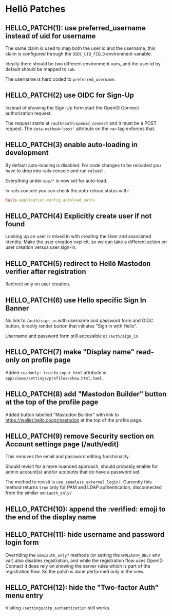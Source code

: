 # Hellō Patches

## HELLO_PATCH(1): use preferred_username instead of uid for username

The same claim is used to map both the user id and the username, this claim is configured through the `OIDC_UID_FIELD`
environment variable.

Ideally there should be two different environment vars, and the user id by default should be mapped to `sub`.

The username is hard coded to `preferred_username`.


## HELLO_PATCH(2) use OIDC for Sign-Up

Instead of showing the Sign-Up form start the OpenID Connect authorization request.

The request starts at `/auth/auth/openid_connect` and it must be a POST request. The `data-method="post"` attribute on
the `<a>` tag enforces that.


## HELLO_PATCH(3) enable auto-loading in development

By default auto-loading is disabled. For code changes to be reloaded you have to drop into rails console and run
`reload!`.

Everything under `app/*` is now set for auto-load.

In rails console you can check the auto-reload status with:
```ruby
Rails.application.config.autoload_paths
```


## HELLO_PATCH(4) Explicitly create user if not found

Looking up an user is mixed in with creating the User and associated Identity. Make the user creation explicit, so we
can take a different action on user creation versus user sign-in.


## HELLO_PATCH(5) redirect to Hellō Mastodon verifier after registration

Redirect only on user creation.


## HELLO_PATCH(6) use Hello specific Sign In Banner

No link to `/auth/sign_in` with username and password form and OIDC button, directly render button that initiates 
"Sign in with Hello".

Username and password form still accessible at `/auth/sign_in`.

## HELLO_PATCH(7) make "Display name" read-only on profile page

Added `readonly: true` to `input_html` attribute in `app/views/settings/profiles/show.html.haml`.

## HELLO_PATCH(8) add "Mastodon Builder" button at the top of the profile page

Added button labelled "Mastodon Builder" with link to https://wallet.hello.coop/mastodon at the top of the profile page.

## HELLO_PATCH(9) remove Security section on Account settings page (/auth/edit)

This removes the email and password editing functionality.

Should revisit for a more nuanced approach, should probably enable for admin account(s) and/or accounts that do have a
password set.

The method to revisit is `use_seamless_external_login?`. Currently this method returns `true` only for PAM and LDAP
authentication, disconnected from the similar `omniauth_only?`

## HELLO_PATCH(10): append the :verified: emoji to the end of the display name

## HELLO_PATCH(11): hide username and password login form

Overriding the `omniauth_only?` methods (or setting the `OMNIAUTH_ONLY` env var) also disables registration, and while
the  registration flow uses OpenID Connect it does rely on showing the server rules which is part of the registration
flow. So the patch is done performed only in the view.

## HELLO_PATCH(12): hide the "Two-factor Auth" menu entry

Visiting `/settings/otp_authentication` still works.
